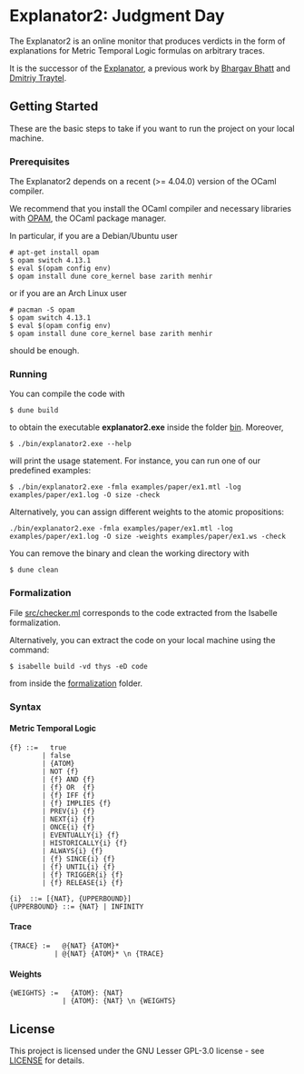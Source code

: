 # Explanator2: Judgment Day

The Explanator2 is an online monitor that produces verdicts in the form of explanations for Metric Temporal Logic formulas on arbitrary traces.

It is the successor of the [Explanator](https://bitbucket.org/traytel/explanator/src/master/), a previous work by [Bhargav Bhatt](https://bhargavbh.github.io/) and [Dmitriy Traytel](https://www21.in.tum.de/~traytel/).

## Getting Started

These are the basic steps to take if you want to run the project on your local machine.

### Prerequisites

The Explanator2 depends on a recent (>= 4.04.0) version of the OCaml compiler.

We recommend that you install the OCaml compiler and necessary libraries with [OPAM](https://opam.ocaml.org/doc/Install.html), the OCaml package manager.

In particular, if you are a Debian/Ubuntu user

```
# apt-get install opam
$ opam switch 4.13.1
$ eval $(opam config env)
$ opam install dune core_kernel base zarith menhir
```

or if you are an Arch Linux user

```
# pacman -S opam
$ opam switch 4.13.1
$ eval $(opam config env)
$ opam install dune core_kernel base zarith menhir
```

should be enough.

### Running

You can compile the code with

```
$ dune build
```

to obtain the executable **explanator2.exe** inside the folder [bin](bin/). Moreover,

```
$ ./bin/explanator2.exe --help
```

will print the usage statement. For instance, you can run one of our predefined examples:

```
$ ./bin/explanator2.exe -fmla examples/paper/ex1.mtl -log examples/paper/ex1.log -O size -check
```

Alternatively, you can assign different weights to the atomic propositions:

```
./bin/explanator2.exe -fmla examples/paper/ex1.mtl -log examples/paper/ex1.log -O size -weights examples/paper/ex1.ws -check
```

You can remove the binary and clean the working directory with

```
$ dune clean
```

### Formalization

File [src/checker.ml](src/checker.ml) corresponds to the code extracted from the Isabelle formalization.

Alternatively, you can extract the code on your local machine using the command:

```
$ isabelle build -vd thys -eD code
```

from inside the [formalization](formalization/) folder.

### Syntax

#### Metric Temporal Logic
```
{f} ::=   true
        | false
        | {ATOM}
        | NOT {f}
        | {f} AND {f}
        | {f} OR  {f}
        | {f} IFF {f}
        | {f} IMPLIES {f}
        | PREV{i} {f}
        | NEXT{i} {f}
        | ONCE{i} {f}
        | EVENTUALLY{i} {f}
        | HISTORICALLY{i} {f}
        | ALWAYS{i} {f}
        | {f} SINCE{i} {f}
        | {f} UNTIL{i} {f}
        | {f} TRIGGER{i} {f}
        | {f} RELEASE{i} {f}

{i}  ::= [{NAT}, {UPPERBOUND}]
{UPPERBOUND} ::= {NAT} | INFINITY
```

#### Trace
```
{TRACE} :=   @{NAT} {ATOM}*
           | @{NAT} {ATOM}* \n {TRACE}
```

#### Weights
```
{WEIGHTS} :=   {ATOM}: {NAT}
             | {ATOM}: {NAT} \n {WEIGHTS}
```

## License

This project is licensed under the GNU Lesser GPL-3.0 license - see [LICENSE](LICENSE) for details.
